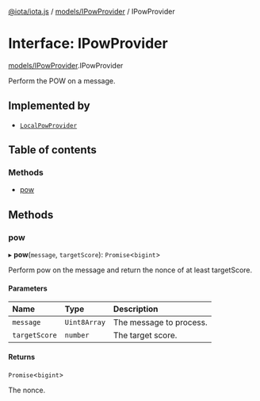 [@iota/iota.js](../README.md) / [models/IPowProvider](../modules/models_ipowprovider.md) / IPowProvider

# Interface: IPowProvider

[models/IPowProvider](../modules/models_ipowprovider.md).IPowProvider

Perform the POW on a message.

## Implemented by

- [`LocalPowProvider`](../classes/pow_localpowprovider.localpowprovider.md)

## Table of contents

### Methods

- [pow](models_ipowprovider.ipowprovider.md#pow)

## Methods

### pow

▸ **pow**(`message`, `targetScore`): `Promise`<`bigint`\>

Perform pow on the message and return the nonce of at least targetScore.

#### Parameters

| Name | Type | Description |
| :------ | :------ | :------ |
| `message` | `Uint8Array` | The message to process. |
| `targetScore` | `number` | The target score. |

#### Returns

`Promise`<`bigint`\>

The nonce.
